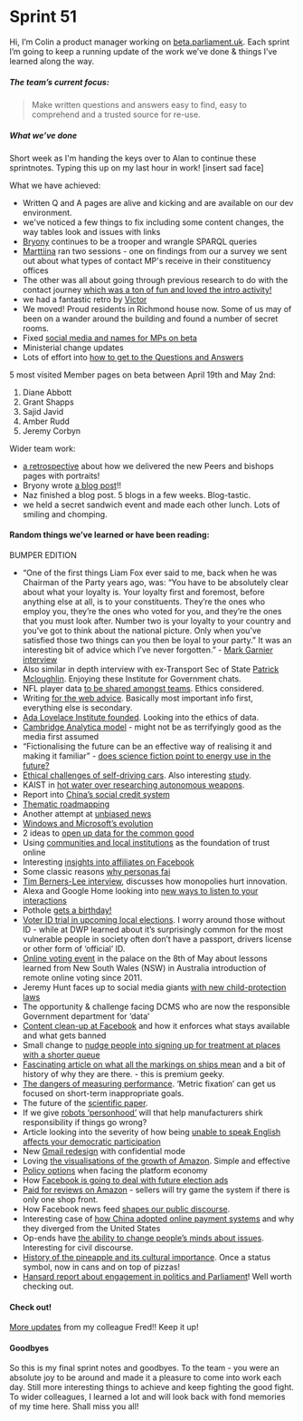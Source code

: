# Sprint 51

Hi, I’m Colin a product manager working on [beta.parliament.uk](https://beta.parliament.uk/). Each sprint I’m going to keep a running update of the work we’ve done & things I’ve learned along the way.

##### The team’s current focus:
> Make written questions and answers easy to find, easy to comprehend and a trusted source for re-use.

##### What we’ve done
Short week as I'm handing the keys over to Alan to continue these sprintnotes. Typing this up on my last hour in work! [insert sad face]

What we have achieved:
* Written Q and A pages are alive and kicking and are available on our dev environment.
* we've noticed a few things to fix including some content changes, the way tables look and issues with links
* [Bryony](https://twitter.com/bryonywatson1?lang=en) continues to be a trooper and wrangle SPARQL queries
* [Marttiina](https://twitter.com/marttiinak?lang=en) ran two sessions - one on findings from our a survey we sent out about what types of contact MP's receive in their constituency offices
* The other was all about going through previous research to do with the contact journey [which was a ton of fun and loved the intro activity!](https://twitter.com/MarttiinaK/status/992080828980219906)
* we had a fantastic retro by [Victor](https://twitter.com/_victorhwang?lang=en)
* We moved! Proud residents in Richmond house now. Some of us may of been on a wander around the building and found a number of secret rooms.
* Fixed [social media and names for MPs on beta](https://beta.parliament.uk/people/jlAAlWAo)
* Ministerial change updates
* Lots of effort into [how to get to the Questions and Answers](https://pds-pugin-waheedj.herokuapp.com/templates/members/written-questions/answers/) 

5 most visited Member pages on beta between April 19th and May 2nd:
1. Diane Abbott 
2. Grant Shapps 
3. Sajid Javid
4. Amber Rudd 
5. Jeremy Corbyn

Wider team work:
* [a retrospective](https://twitter.com/DigiBungalow/status/991667952708739073) about how we delivered the new Peers and bishops pages with portraits!
* Bryony wrote [a blog post](https://pds.blog.parliament.uk/2018/04/30/bath-ruby-immersing-ourselves-in-the-world-of-ruby/)!!
* Naz finished a blog post. 5 blogs in a few weeks. Blog-tastic.
* we held a secret sandwich event and made each other lunch. Lots of smiling and chomping.

#### Random things we’ve learned or have been reading:
BUMPER EDITION
* “One of the first things Liam Fox ever said to me, back when he was Chairman of the Party years ago, was: “You have to be absolutely clear about what your loyalty is. Your loyalty first and foremost, before anything else at all, is to your constituents. They’re the ones who employ you, they’re the ones who voted for you, and they’re the ones that you must look after. Number two is your loyalty to your country and you’ve got to think about the national picture. Only when you’ve satisfied those two things can you then be loyal to your party.” It was an interesting bit of advice which I’ve never forgotten.” - [Mark Garnier interview](https://www.instituteforgovernment.org.uk/ministers-reflect/person/mark-garnier/)
* Also similar in depth interview with ex-Transport Sec of State [Patrick Mcloughlin](https://www.instituteforgovernment.org.uk/ministers-reflect/person/patrick-mcloughlin/?inf_contact_key=c2387e2fab117c011df970bfe7fe6840d376a81d676bda3ed322549412dd2010). Enjoying these Institute for Government chats.
* NFL player data [to be shared amongst teams](https://www.wired.com/story/the-tricky-ethics-of-the-nfls-new-open-data-policy/). Ethics considered.
* Writing [for the web advice](https://www.nngroup.com/articles/inverted-pyramid). Basically most important info first, everything else is secondary.
* [Ada Lovelace Institute founded](https://www.computerweekly.com/news/252437755/5m-Ada-Lovelace-Institute-launched-to-look-into-data-ethics). Looking into the ethics of data. 
* [Cambridge Analytica model](http://www.niemanlab.org/2018/03/this-is-how-cambridge-analyticas-facebook-targeting-model-really-worked-according-to-the-person-who-built-it/) - might not be as terrifyingly good as the media first assumed
* “Fictionalising the future can be an effective way of realising it and making it familiar” - [does science fiction point to energy use in the future?](https://aeon.co/essays/how-science-fiction-feeds-the-fuel-solutions-of-the-future)
* [Ethical challenges of self-driving cars](https://theconversation.com/the-everyday-ethical-challenges-of-self-driving-cars-92710). Also interesting [study](https://www.forbes.com/sites/oliversmith/2018/03/21/the-results-of-the-biggest-global-study-on-driverless-car-ethics-are-in/#59d68f624a9f).
* KAIST in [hot water over researching autonomous weapons](https://www.theguardian.com/technology/2018/apr/05/killer-robots-south-korea-university-boycott-artifical-intelligence-hanwha).
* Report into [China’s social credit system](http://foreignpolicy.com/2018/04/03/life-inside-chinas-social-credit-laboratory/)
* [Thematic roadmapping](https://medium.com/pminsider/avoid-roadmapping-pitfalls-by-focusing-on-problems-not-solutions-77d6f650b808)
* Another attempt at [unbiased news](https://knowherenews.com/about/product)
* [Windows and Microsoft’s evolution](https://stratechery.com/2018/the-end-of-windows/)
* 2 ideas to [open up data for the common good](https://www.nature.com/articles/d41586-018-03912-z)
* Using [communities and local institutions](https://blogs.wsj.com/cio/2018/04/03/digital-identity-is-broken-heres-a-way-to-fix-it/) as the foundation of trust online
* Interesting [insights into affiliates on Facebook](https://www.bloomberg.com/news/features/2018-03-27/ad-scammers-need-suckers-and-facebook-helps-find-them)
* Some classic reasons [why personas fai](https://www.nngroup.com/articles/why-personas-fail/?utm_source=Alertbox&utm_campaign=f5a340c388-NNgQuarterly_10Jan2018_UW&utm_medium=email&utm_term=0_7f29a2b335-f5a340c388-40413137)
* [Tim Berners-Lee interview](http://hosted.ap.org/dynamic/stories/U/US_INSIDER_QA_WEB_INVENTOR?SITE=AP&SECTION=HOME&TEMPLATE=DEFAULT), discusses how monopolies hurt innovation. 
* Alexa and Google Home looking into [new ways to listen to your interactions](https://www.nytimes.com/2018/03/31/business/media/amazon-google-privacy-digital-assistants.html)
* Pothole [gets a birthday!](https://inews.co.uk/news/uk/residents-mark-one-year-anniversary-of-a-pothole-with-impromptu-birthday-party/)
* [Voter ID trial in upcoming local elections](https://democracyclub.org.uk/blog/2018/03/19/voter-id-what-voter-id-who/). I worry around those without ID - while at DWP learned about it’s surprisingly common for the most vulnerable people in society often don’t have a passport, drivers license or other form of ‘official’ ID.
* [Online voting event](https://www.eventbrite.co.uk/e/online-voting-lessons-from-australias-ivote-project-tickets-44144336900) in the palace on the 8th of May about lessons learned from New South Wales (NSW) in Australia introduction of remote online voting since 2011.
* Jeremy Hunt faces up to social media giants [with new child-protection laws](http://www.bbc.co.uk/news/uk-43853678)
* The opportunity & challenge facing DCMS who are now the responsible Government department for ‘data’
* [Content clean-up at Facebook](https://www.ft.com/content/fc9aa36c-4727-11e8-8ee8-cae73aab7ccb) and how it enforces what stays available and what gets banned
* Small change to [nudge people into signing up for treatment at places with a shorter queue](https://www.linkedin.com/pulse/using-behavioural-science-reduce-waiting-times-health-hallsworth/) 
* [Fascinating article on what all the markings on ships mean](https://www.hakaimagazine.com/videos-visuals/the-secret-language-of-ships/) and a bit of history of why they are there. - this is premium geeky.
* [The dangers of measuring performance](https://aeon.co/ideas/against-metrics-how-measuring-performance-by-numbers-backfires). ‘Metric fixation’ can get us focused on short-term inappropriate goals.
* The future of the [scientific paper](https://www.theatlantic.com/science/archive/2018/04/the-scientific-paper-is-obsolete/556676/).
* If we give [robots ‘personhood’](https://www.politico.eu/article/europe-divided-over-robot-ai-artificial-intelligence-personhood/) will that help manufacturers shirk responsibility if things go wrong?
* Article looking into the severity of how being [unable to speak English affects your democratic participation](https://webrootsdemocracy.org/2018/04/13/the-local-elections-and-language-discrimination/)
* New [Gmail redesign](https://www.theguardian.com/technology/2018/apr/25/google-gmail-new-ai-confidential-mode-features-smart-replies-greater-offline-access-expiring-emails-improved-safety-features-headline-redesign) with confidential mode
* Loving [the visualisations of the growth of Amazon](https://www.theguardian.com/technology/ng-interactive/2018/apr/24/bezoss-empire-how-amazon-became-the-worlds-biggest-retailer). Simple and effective
* [Policy options](https://voxeu.org/article/safeguarding-public-interests-platform-economy) when facing the platform economy
* How [Facebook is going to deal with future election ads](http://www.bbc.co.uk/news/technology-43902072)
* [Paid for reviews on Amazon](https://www.washingtonpost.com/business/economy/how-merchants-secretly-use-facebook-to-flood-amazon-with-fake-reviews/2018/04/23/5dad1e30-4392-11e8-8569-26fda6b404c7_story.html?noredirect=on&utm_term=.454a41945a52) - sellers will try game the system if there is only one shop front.
* How Facebook news feed [shapes our public discourse](https://webfoundation.org/research/the-invisible-curation-of-content-facebooks-news-feed-and-our-information-diets/).
* Interesting case of [how China adopted online payment systems](https://piie.com/blogs/china-economic-watch/how-china-leapfrogged-ahead-united-states-fintech-race) and why they diverged from the United States  
* Op-ends have [the ability to change people’s minds about issues](https://news.yale.edu/2018/04/24/study-shows-newspaper-op-eds-change-minds). Interesting for civil discourse.
* [History of the pineapple and its cultural importance](https://www.theparisreview.org/blog/2018/04/25/the-strange-history-of-the-king-pine/). Once a status symbol, now in cans and on top of pizzas!
* [Hansard report about engagement in politics and Parliament](https://www.hansardsociety.org.uk/publications/audit-of-political-engagement-15-2018)! Well worth checking out.

#### Check out!
[More updates](https://ukparliament.github.io/sprintnotes.outputs/) from my colleague Fred!! Keep it up! 

#### Goodbyes
So this is my final sprint notes and goodbyes. To the team - you were an absolute joy to be around and made it a pleasure to come into work each day. Still more interesting things to achieve and keep fighting the good fight. To wider colleagues, I learned a lot and will look back with fond memories of my time here. Shall miss you all!

